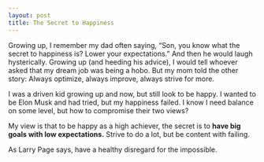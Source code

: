 ```yaml
---
layout: post
title: The Secret to Happiness
---
```


Growing up, I remember my dad often saying, “Son, you know what the secret to happiness is? Lower your expectations.” And then he would laugh hysterically. Growing up (and heeding his advice), I would tell whoever asked that my dream job was being a hobo. But my mom told the other story: Always optimize, always improve, always strive for more.

I was a driven kid growing up and now, but still look to be happy. I wanted to be Elon Musk and had tried, but my happiness failed. I know I need balance on some level, but how to compromise their two views?

My view is that to be happy as a high achiever, the secret is to **have big goals with low expectations.** Strive to do a lot, but be content with failing.


As Larry Page says, have a healthy disregard for the impossible.

